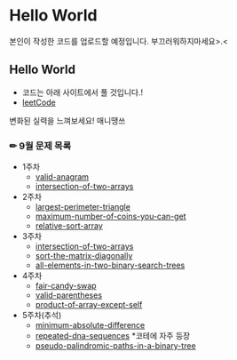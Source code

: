 # Hello World
본인이 작성한 코드를 업로드할 예정입니다.
부끄러워하지마세요>.<

## Hello World
 * 코드는 아래 사이트에서 풀 것입니다.!
 * [leetCode](https://leetcode.com/)

변화된 실력을 느껴보세요! 매니땡쓰

### ✏ 9월 문제 목록
  * 1주차
    + [valid-anagram](https://leetcode.com/problems/valid-anagram/)
    + [intersection-of-two-arrays](https://leetcode.com/problems/intersection-of-two-arrays-ii/)
  * 2주차
    + [largest-perimeter-triangle](https://leetcode.com/problems/largest-perimeter-triangle/)
    + [maximum-number-of-coins-you-can-get](https://leetcode.com/problems/maximum-number-of-coins-you-can-get/)
    + [relative-sort-array](https://leetcode.com/problems/relative-sort-array/ )
  * 3주차
    + [intersection-of-two-arrays](https://leetcode.com/problems/intersection-of-two-arrays/)
    + [sort-the-matrix-diagonally](https://leetcode.com/problems/sort-the-matrix-diagonally/)
    + [all-elements-in-two-binary-search-trees](https://leetcode.com/problems/all-elements-in-two-binary-search-trees/)
  * 4주차
    + [fair-candy-swap](https://leetcode.com/problems/fair-candy-swap/)
    + [valid-parentheses](https://leetcode.com/problems/valid-parentheses/)
    + [product-of-array-except-self](https://leetcode.com/problems/product-of-array-except-self/)
  * 5주차(추석)
    + [minimum-absolute-difference](https://leetcode.com/problems/minimum-absolute-difference/) 
    + [repeated-dna-sequences](https://leetcode.com/problems/repeated-dna-sequences/) *코테에 자주 등장
    + [pseudo-palindromic-paths-in-a-binary-tree](https://leetcode.com/problems/pseudo-palindromic-paths-in-a-binary-tree/)
   

